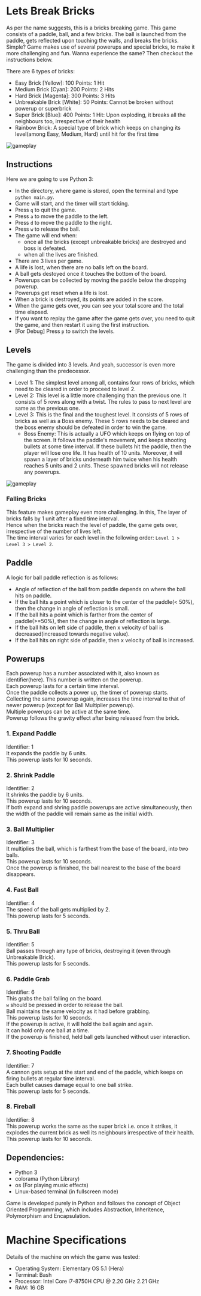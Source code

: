 # Lets Break Bricks

As per the name suggests, this is a bricks breaking game. This game consists of a paddle, ball, and a few bricks. The ball is launched from the paddle, gets reflected upon touching the walls, and breaks the bricks. Simple? Game makes use of several powerups and special bricks, to make it more challenging and fun. Wanna experience the same? Then checkout the instructions below.

There are 6 types of bricks:

- Easy Brick [Yellow]: 100 Points: 1 Hit
- Medium Brick [Cyan]: 200 Points: 2 Hits
- Hard Brick [Magenta]: 300 Points: 3 Hits
- Unbreakable Brick [White]: 50 Points: Cannot be broken without powerup or superbrick
- Super Brick [Blue]: 400 Points: 1 Hit: Upon exploding, it breaks all the neighbours too, irrespective of their health
- Rainbow Brick: A special type of brick which keeps on changing its level(among Easy, Medium, Hard) until hit for the first time

![gameplay](./readme_assets/demo.gif)

## Instructions

Here we are going to use Python 3:

- In the directory, where game is stored, open the terminal and type `python main.py`.
- Game will start, and the timer will start ticking.
- Press `q` to quit the game.
- Press `a` to move the paddle to the left.
- Press `d` to move the paddle to the right.
- Press `w` to release the ball.
- The game will end when:
  - once all the bricks (except unbreakable bricks) are destroyed and boss is defeated.
  - when all the lives are finished.
- There are 3 lives per game.
- A life is lost, when there are no balls left on the board.
- A ball gets destoyed once it touches the bottom of the board.
- Powerups can be collected by moving the paddle below the dropping powerup.
- Powerups get reset when a life is lost.
- When a brick is destroyed, its points are added in the score.
- When the game gets over, you can see your total score and the total time elapsed.
- If you want to replay the game after the game gets over, you need to quit the game, and then restart it using the first instruction.
- [For Debug] Press `p` to switch the levels.

## Levels

The game is divided into 3 levels. And yeah, successor is even more challenging than the predecessor.

- Level 1: The simplest level among all, contains four rows of bricks, which need to be cleared in order to proceed to level 2.
- Level 2: This level is a little more challenging than the previous one. It consists of 5 rows along with a twist. The rules to pass to next level are same as the previous one.
- Level 3: This is the final and the toughest level. It consists of 5 rows of bricks as well as a Boss enemy. These 5 rows needs to be cleared and the boss enemy should be defeated in order to win the game.
  - Boss Enemy: This is actually a UFO which keeps on flying on top of the screen. It follows the paddle's movement, and keeps shooting bullets at some time interval. If these bullets hit the paddle, then the player will lose one life. It has health of 10 units. Moreover, it will spawn a layer of bricks underneath him twice when his health reaches 5 units and 2 units. These spawned bricks will not release any powerups.

![gameplay](./readme_assets/boss_demo.gif)

### Falling Bricks

This feature makes gameplay even more challenging. In this, The layer of bricks falls by 1 unit after a fixed time interval. <br>
Hence when the bricks reach the level of paddle, the game gets over, irrespective of the number of lives left. <br>
The time interval varies for each level in the following order: `Level 1 > Level 3 > Level 2`. <br>

## Paddle

A logic for ball paddle reflection is as follows:

- Angle of reflection of the ball from paddle depends on where the ball hits on paddle.
- If the ball hits a point which is closer to the center of the paddle(< 50%), then the change in angle of reflection is small.
- If the ball hits a point which is farther from the center of paddle(>=50%), then the change in angle of reflection is large.
- If the ball hits on left side of paddle, then x velocity of ball is decreased(increased towards negative value).
- If the ball hits on right side of paddle, then x velocity of ball is increased.

## Powerups

Each powerup has a number associated with it, also known as identifier(here). This number is written on the powerup. <br>
Each powerup lasts for a certain time interval. <br>
Once the paddle collects a power up, the timer of powerup starts. <br>
Collecting the same powerup again, increases the time interval to that of newer powerup (except for Ball Multiplier powerup). <br>
Multiple powerups can be active at the same time. <br>
Powerup follows the gravity effect after being released from the brick. <br>

### 1. Expand Paddle

Identifier: 1 <br>
It expands the paddle by 6 units. <br>
This powerup lasts for 10 seconds. <br>

### 2. Shrink Paddle

Identifier: 2 <br>
It shrinks the paddle by 6 units. <br>
This powerup lasts for 10 seconds. <br>
If both expand and shring paddle powerups are active simultaneously, then the width of the paddle will remain same as the initial width. <br>

### 3. Ball Multiplier

Identifier: 3 <br>
It multiplies the ball, which is farthest from the base of the board, into two balls. <br>
This powerup lasts for 10 seconds. <br>
Once the powerup is finished, the ball nearest to the base of the board disappears. <br>

### 4. Fast Ball

Identifier: 4 <br>
The speed of the ball gets multiplied by 2. <br>
This powerup lasts for 5 seconds. <br>

### 5. Thru Ball

Identifier: 5 <br>
Ball passes through any type of bricks, destroying it (even through Unbreakable Brick). <br>
This powerup lasts for 5 seconds. <br>

### 6. Paddle Grab

Identifier: 6 <br>
This grabs the ball falling on the board. <br>
`w` should be pressed in order to release the ball. <br>
Ball maintains the same velocity as it had before grabbing. <br>
This powerup lasts for 10 seconds. <br>
If the powerup is active, it will hold the ball again and again. <br>
It can hold only one ball at a time. <br>
If the powerup is finished, held ball gets launched without user interaction. <br>

### 7. Shooting Paddle

Identifier: 7 <br>
A cannon gets setup at the start and end of the paddle, which keeps on firing bullets at regular time interval. <br>
Each bullet causes damage equal to one ball strike. <br>
This powerup lasts for 5 seconds. <br>

### 8. Fireball

Identifier: 8 <br>
This powerup works the same as the super brick i.e. once it strikes, it explodes the current brick as well its neighbours irrespective of their health. <br>
This powerup lasts for 10 seconds. <br>

## Dependencies:

- Python 3
- colorama (Python Library)
- os (For playing music effects)
- Linux-based terminal (in fullscreen mode)

Game is developed purely in Python and follows the concept of Object Oriented Programming, which includes Abstraction, Inheritence, Polymorphism and Encapsulation.

# Machine Specifications

Details of the machine on which the game was tested:

- Operating System: Elementary OS 5.1 (Hera)
- Terminal: Bash
- Processor: Intel Core i7-8750H CPU @ 2.20 GHz 2.21 GHz
- RAM: 16 GB
